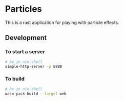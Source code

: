 # Particles

This is a rust application for playing with particle effects.

## Development

### To start a server

```bash
# be in nix-shell
simple-http-server -p 8888
```

### To build

```bash
# be in nix-shell
wasm-pack build --target web
```

